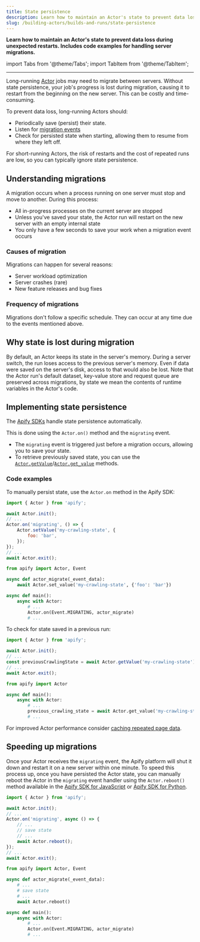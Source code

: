 ```yaml
---
title: State persistence
description: Learn how to maintain an Actor's state to prevent data loss during unexpected restarts. Includes code examples for handling server migrations.
slug: /building-actors/builds-and-runs/state-persistence
---
```


**Learn how to maintain an Actor's state to prevent data loss during unexpected restarts. Includes code examples for handling server migrations.**

import Tabs from '@theme/Tabs';
import TabItem from '@theme/TabItem';

---

Long-running [Actor](../../index.mdx) jobs may need to migrate between servers. Without state persistence, your job's progress is lost during migration, causing it to restart from the beginning on the new server. This can be costly and time-consuming.

To prevent data loss, long-running Actors should:

- Periodically save (persist) their state.
- Listen for [migration events](/sdk/js/api/apify/class/PlatformEventManager)
- Check for persisted state when starting, allowing them to resume from where they left off.

For short-running Actors, the risk of restarts and the cost of repeated runs are low, so you can typically ignore state persistence.

## Understanding migrations

A migration occurs when a process running on one server must stop and move to another. During this process:

- All in-progress processes on the current server are stopped
- Unless you've saved your state, the Actor run will restart on the new server with an empty internal state
- You only have a few seconds to save your work when a migration event occurs

### Causes of migration

Migrations can happen for several reasons:

- Server workload optimization
- Server crashes (rare)
- New feature releases and bug fixes

### Frequency of migrations

Migrations don't follow a specific schedule. They can occur at any time due to the events mentioned above.

## Why state is lost during migration

By default, an Actor keeps its state in the server's memory. During a server switch, the run loses access to the previous server's memory. Even if data were saved on the server's disk, access to that would also be lost. Note that the Actor run's default dataset, key-value store and request queue are preserved across migrations, by state we mean the contents of runtime variables in the Actor's code.

## Implementing state persistence

The [Apify SDKs](/sdk) handle state persistence automatically.

This is done using the `Actor.on()` method and the `migrating` event.

- The `migrating` event is triggered just before a migration occurs, allowing you to save your state.
- To retrieve previously saved state, you can use the [`Actor.getValue`](/sdk/js/reference/class/Actor#getValue)/[`Actor.get_value`](/sdk/python/reference/class/Actor#get_value) methods.

### Code examples

To manually persist state, use the `Actor.on` method in the Apify SDK:

<Tabs groupId="main">
<TabItem value="JavaScript" label="JavaScript">

```js
import { Actor } from 'apify';

await Actor.init();
// ...
Actor.on('migrating', () => {
    Actor.setValue('my-crawling-state', {
        foo: 'bar',
    });
});
// ...
await Actor.exit();
```

</TabItem>
<TabItem value="Python" label="Python">

```python
from apify import Actor, Event

async def actor_migrate(_event_data):
    await Actor.set_value('my-crawling-state', {'foo': 'bar'})

async def main():
    async with Actor:
        # ...
        Actor.on(Event.MIGRATING, actor_migrate)
        # ...
```

</TabItem>
</Tabs>

To check for state saved in a previous run:

<Tabs groupId="main">
<TabItem value="JavaScript" label="JavaScript">

```js
import { Actor } from 'apify';

await Actor.init();
// ...
const previousCrawlingState = await Actor.getValue('my-crawling-state') || {};
// ...
await Actor.exit();
```

</TabItem>
<TabItem value="Python" label="Python">

```python
from apify import Actor

async def main():
    async with Actor:
        # ...
        previous_crawling_state = await Actor.get_value('my-crawling-state')
        # ...
```

</TabItem>
</Tabs>

For improved Actor performance consider [caching repeated page data](/academy/expert-scraping-with-apify/saving-useful-stats).

## Speeding up migrations

Once your Actor receives the `migrating` event, the Apify platform will shut it down and restart it on a new server within one minute.
To speed this process up, once you have persisted the Actor state,
you can manually reboot the Actor in the `migrating` event handler using the `Actor.reboot()` method
available in the [Apify SDK for JavaScript](/sdk/js/reference/class/Actor#reboot) or [Apify SDK for Python](/sdk/python/reference/class/Actor#reboot).

<Tabs groupId="main">
<TabItem value="JavaScript" label="JavaScript">

```js
import { Actor } from 'apify';

await Actor.init();
// ...
Actor.on('migrating', async () => {
    // ...
    // save state
    // ...
    await Actor.reboot();
});
// ...
await Actor.exit();
```

</TabItem>
<TabItem value="Python" label="Python">

```python
from apify import Actor, Event

async def actor_migrate(_event_data):
    # ...
    # save state
    # ...
    await Actor.reboot()

async def main():
    async with Actor:
        # ...
        Actor.on(Event.MIGRATING, actor_migrate)
        # ...
```

</TabItem>
</Tabs>
